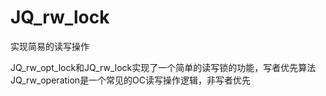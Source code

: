 # JQ_rw_lock
实现简易的读写操作

JQ_rw_opt_lock和JQ_rw_lock实现了一个简单的读写锁的功能，写者优先算法
JQ_rw_operation是一个常见的OC读写操作逻辑，非写者优先
